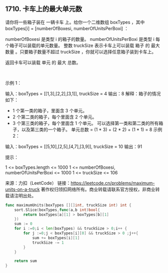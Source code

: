 ## 1710. 卡车上的最大单元数
请你将一些箱子装在 一辆卡车 上。给你一个二维数组 boxTypes ，其中 boxTypes[i] = [numberOfBoxesi, numberOfUnitsPerBoxi] ：

numberOfBoxesi 是类型 i 的箱子的数量。
numberOfUnitsPerBoxi 是类型 i 每个箱子可以装载的单元数量。
整数 truckSize 表示卡车上可以装载 箱子 的 最大数量 。只要箱子数量不超过 truckSize ，你就可以选择任意箱子装到卡车上。

返回卡车可以装载 单元 的 最大 总数。

 

示例 1：

输入：boxTypes = [[1,3],[2,2],[3,1]], truckSize = 4
输出：8
解释：箱子的情况如下：
- 1 个第一类的箱子，里面含 3 个单元。
- 2 个第二类的箱子，每个里面含 2 个单元。
- 3 个第三类的箱子，每个里面含 1 个单元。
可以选择第一类和第二类的所有箱子，以及第三类的一个箱子。
单元总数 = (1 * 3) + (2 * 2) + (1 * 1) = 8
示例 2：

输入：boxTypes = [[5,10],[2,5],[4,7],[3,9]], truckSize = 10
输出：91
 

提示：

1 <= boxTypes.length <= 1000
1 <= numberOfBoxesi, numberOfUnitsPerBoxi <= 1000
1 <= truckSize <= 106

来源：力扣（LeetCode）
链接：https://leetcode.cn/problems/maximum-units-on-a-truck
著作权归领扣网络所有。商业转载请联系官方授权，非商业转载请注明出处。
```go
func maximumUnits(boxTypes [][]int, truckSize int) int {
    sort.Slice(boxTypes,func(a,b int)bool{
        return boxTypes[a][1] > boxTypes[b][1]
    })    
    sum := 0
    for i :=0;i < len(boxTypes) && truckSize > 0;i++ {
        for j :=0;j < boxTypes[i][0] && truckSize > 0 ;j++{
            sum += boxTypes[i][1] 
            truckSize -= 1
        }        
    }

    return sum
}
```
